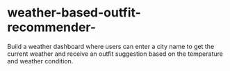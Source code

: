 # weather-based-outfit-recommender-
Build a weather dashboard where users can enter a city name to get the current weather and receive an outfit suggestion based on the temperature and weather condition.
